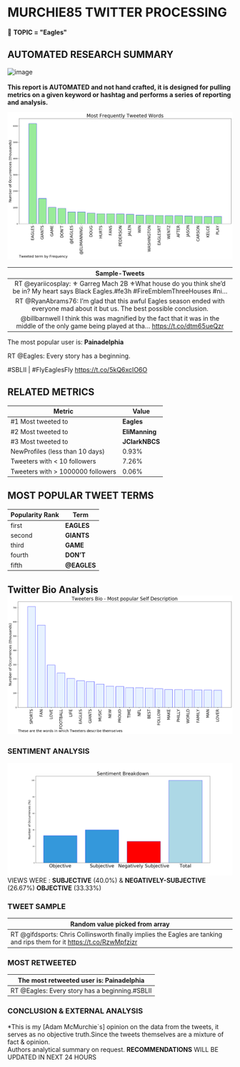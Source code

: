 # MURCHIE85 TWITTER PROCESSING 
&#x1F34E; **TOPIC = "Eagles"**

## AUTOMATED RESEARCH SUMMARY

![image](https://marketingplatform.google.com/about/static/images/gmp/analytics-smb-benefit.jpg)
<br></br>
<b> This report is AUTOMATED and not hand crafted, it is designed for pulling metrics on a given keyword or hashtag and performs a series of reporting and analysis.</b>



![image](TWEETS.png)



|                **Sample-Tweets**        |
| :-------------: |
| RT @eyariicosplay: ⚜️ Garreg Mach 2B ⚜️What house do you think she’d be in?  My heart says Black Eagles.#fe3h #FireEmblemThreeHouses #ni… |
| RT @RyanAbrams76: I’m glad that this awful Eagles season ended with everyone mad about it but us. The best possible conclusion. |
| @billbarnwell I think this was magnified by the fact that it was in the middle of the only game being played at tha… https://t.co/dtm65ueQzr |

The most popular user is: **Painadelphia**
<div class="alert alert-block alert-danger"> RT @Eagles: Every story has a beginning.

#SBLII | #FlyEaglesFly https://t.co/5kQ6xcIO6O</div>

## RELATED METRICS<br>
| Metric | Value |
| ------------- | ------------- |
| #1 Most tweeted to  | **Eagles** |
| #2 Most tweeted to  | **EliManning** |
| #3 Most tweeted to  | **JClarkNBCS** |
| NewProfiles (less than 10 days) | 0.93%  |
| Tweeters with < 10 followers  | 7.26%|
| Tweeters with > 1000000 followers  | 0.06%  |



## MOST POPULAR TWEET TERMS 


| Popularity Rank  | Term |
| ------------- | ------------- |
| first  | **EAGLES**  |
| second  | **GIANTS**  |
| third  | **GAME** |
| fourth  | **DON’T**  |
| fifth  | **@EAGLES**  |


## Twitter Bio Analysis![image](BIO.png)
### SENTIMENT ANALYSIS
![image](sentiment.png)
VIEWS WERE : **SUBJECTIVE**  (40.0%) & **NEGATIVELY-SUBJECTIVE** (26.67%) **OBJECTIVE** (33.33%)

### TWEET SAMPLE 
| Random value picked from array |
| ------------- |
|RT @gifdsports: Chris Collinsworth finally implies the Eagles are tanking and rips them for it  https://t.co/RzwMpfzizr |

### MOST RETWEETED 

| The most retweeted user is: **Painadelphia**  |
| ------------- |
| RT @Eagles: Every story has a beginning.#SBLII | #FlyEaglesFly https://t.co/5kQ6xcIO6O |

### CONCLUSION & EXTERNAL ANALYSIS

*This is my [Adam McMurchie`s] opinion on the data from the tweets, it serves as no objective truth.Since the tweets themselves are a mixture of fact & opinion.<br>
Authors analytical summary on request.
**RECOMMENDATIONS** WILL BE UPDATED IN NEXT  24 HOURS <br>